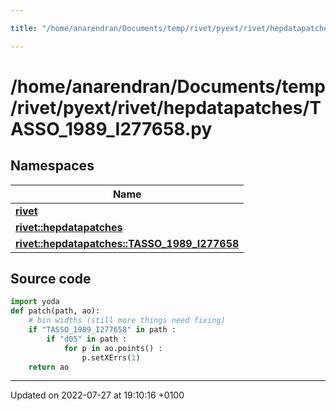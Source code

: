 ```yaml
---

title: "/home/anarendran/Documents/temp/rivet/pyext/rivet/hepdatapatches/TASSO_1989_I277658.py"

---
```


# /home/anarendran/Documents/temp/rivet/pyext/rivet/hepdatapatches/TASSO_1989_I277658.py



## Namespaces

| Name           |
| -------------- |
| **[rivet](http://example.org/namespaces/namespacerivet/)**  |
| **[rivet::hepdatapatches](http://example.org/namespaces/namespacerivet_1_1hepdatapatches/)**  |
| **[rivet::hepdatapatches::TASSO_1989_I277658](http://example.org/namespaces/namespacerivet_1_1hepdatapatches_1_1tasso__1989__i277658/)**  |




## Source code

```python
import yoda
def patch(path, ao):
    # bin widths (still more things need fixing)
    if "TASSO_1989_I277658" in path :
        if "d05" in path :
            for p in ao.points() :
                p.setXErrs(1)
    return ao
```


-------------------------------

Updated on 2022-07-27 at 19:10:16 +0100
